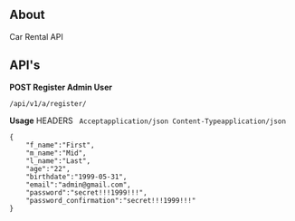 ## About
Car Rental API

## API's

**POST Register Admin User**
```
/api/v1/a/register/
```
**Usage**
HEADERS
`
Acceptapplication/json
Content-Typeapplication/json`
```
{
	"f_name":"First",
	"m_name":"Mid",
	"l_name":"Last",
	"age":"22",
	"birthdate":"1999-05-31",
	"email":"admin@gmail.com",	
	"password":"secret!!!1999!!!",
	"password_confirmation":"secret!!!1999!!!"
}
```
